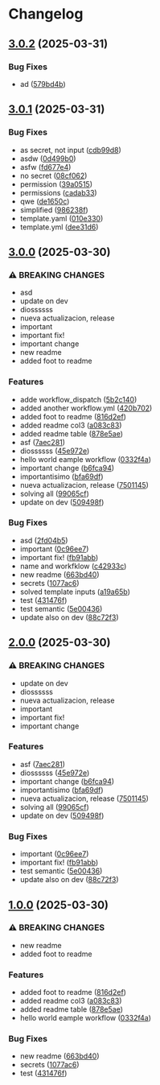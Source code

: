 # Changelog

## [3.0.2](https://github.com/fhidalgoc-org/test_actions/compare/v3.0.1...v3.0.2) (2025-03-31)


### Bug Fixes

* ad ([579bd4b](https://github.com/fhidalgoc-org/test_actions/commit/579bd4b8b64d214c808d932557e5cb14b4e08810))

## [3.0.1](https://github.com/fhidalgoc-org/test_actions/compare/v3.0.0...v3.0.1) (2025-03-31)


### Bug Fixes

* as secret, not input ([cdb99d8](https://github.com/fhidalgoc-org/test_actions/commit/cdb99d8273663e92f61b1ea34339cecaac89628d))
* asdw ([0d499b0](https://github.com/fhidalgoc-org/test_actions/commit/0d499b02ecc943e7f7905fdfde9cf9362356f7c4))
* asfw ([fd677e4](https://github.com/fhidalgoc-org/test_actions/commit/fd677e4aa127d8bd03ef0562b7f45b5485d30d86))
* no secret ([08cf062](https://github.com/fhidalgoc-org/test_actions/commit/08cf0624aa0431114f5866ceac71070462b7ea6d))
* permission ([39a0515](https://github.com/fhidalgoc-org/test_actions/commit/39a05156ea7d7edfea31e919e43f717dd9627640))
* permissions ([cadab33](https://github.com/fhidalgoc-org/test_actions/commit/cadab334048383d416931f773b88f2b2ae0e0fc2))
* qwe ([de1650c](https://github.com/fhidalgoc-org/test_actions/commit/de1650c0f6a0f56697ea133393dfecb6865f953a))
* simplified ([986238f](https://github.com/fhidalgoc-org/test_actions/commit/986238f4299d278ee4e8cc61fb7ad3958cc78327))
* template.yaml ([010e330](https://github.com/fhidalgoc-org/test_actions/commit/010e330b3143d3b15f23b42cea35a153c1c9df29))
* template.yml ([dee31d6](https://github.com/fhidalgoc-org/test_actions/commit/dee31d6dda6cd84702213c6b19ed29f55ecd8f21))

## [3.0.0](https://github.com/fhidalgoc-org/test_actions/compare/v2.0.0...v3.0.0) (2025-03-30)


### ⚠ BREAKING CHANGES

* asd
* update on dev
* diossssss
* nueva actualizacion, release
* important
* important fix!
* important change
* new readme
* added foot to readme

### Features

* adde workflow_dispatch ([5b2c140](https://github.com/fhidalgoc-org/test_actions/commit/5b2c140b5091af0fe7d910a0ee53d538d6b43580))
* added another workflow.yml ([420b702](https://github.com/fhidalgoc-org/test_actions/commit/420b70243b6ee6bb277fc264161a5bb2c1cad122))
* added foot to readme ([816d2ef](https://github.com/fhidalgoc-org/test_actions/commit/816d2ef04ad5875a10dbf8f03b744167f459d445))
* added readme col3 ([a083c83](https://github.com/fhidalgoc-org/test_actions/commit/a083c839bffc74494e39ad411f56554335c271cf))
* added readme table ([878e5ae](https://github.com/fhidalgoc-org/test_actions/commit/878e5ae02e3944c0b88f96cd53679b84961aa01e))
* asf ([7aec281](https://github.com/fhidalgoc-org/test_actions/commit/7aec281ce7a1f38158edb01c8d92c91ee547f383))
* diossssss ([45e972e](https://github.com/fhidalgoc-org/test_actions/commit/45e972e8dc5c9437f0cf6d813e99e21ef5384cf1))
* hello world eample workflow ([0332f4a](https://github.com/fhidalgoc-org/test_actions/commit/0332f4afe9cdf92e62bbc7c83fa2e289ae65a58e))
* important change ([b6fca94](https://github.com/fhidalgoc-org/test_actions/commit/b6fca94be3db11144ab39015ccc8a375a7eb31a6))
* importantisimo ([bfa69df](https://github.com/fhidalgoc-org/test_actions/commit/bfa69df06cab2ef73d8dd5e67b7c6e4793453dff))
* nueva actualizacion, release ([7501145](https://github.com/fhidalgoc-org/test_actions/commit/750114551b5ae0c26dc06e066a8c6fbef121090a))
* solving all ([99065cf](https://github.com/fhidalgoc-org/test_actions/commit/99065cf90ce901d192e070adf44772a5f5c9b1a7))
* update on dev ([509498f](https://github.com/fhidalgoc-org/test_actions/commit/509498ff2803192b58edfbad9ded629050ebcb4e))


### Bug Fixes

* asd ([2fd04b5](https://github.com/fhidalgoc-org/test_actions/commit/2fd04b5705948ba39f8c224a9acd45ba5a31752e))
* important ([0c96ee7](https://github.com/fhidalgoc-org/test_actions/commit/0c96ee7baaffbfd59f2121d81e8d93d7a8fcc205))
* important fix! ([fb91abb](https://github.com/fhidalgoc-org/test_actions/commit/fb91abb56740f03d5cf234200de2581f6ed04ac0))
* name and workfklow ([c42933c](https://github.com/fhidalgoc-org/test_actions/commit/c42933cf2c669ab95792025f60274f6e76668aac))
* new readme ([663bd40](https://github.com/fhidalgoc-org/test_actions/commit/663bd40371d56dde4c026d92f71ce0deaabcb7a9))
* secrets ([1077ac6](https://github.com/fhidalgoc-org/test_actions/commit/1077ac6fab182b96ef4063ead292a6d050af24f6))
* solved template inputs ([a19a65b](https://github.com/fhidalgoc-org/test_actions/commit/a19a65b65b22b6676d07c4169fdcc165ac3bb66d))
* test ([431476f](https://github.com/fhidalgoc-org/test_actions/commit/431476f03afc79f759eb36c73de9c7c57f67b8da))
* test semantic ([5e00436](https://github.com/fhidalgoc-org/test_actions/commit/5e0043677cbebafe4a6e04dbe7173cb7f35f6770))
* update also on dev ([88c72f3](https://github.com/fhidalgoc-org/test_actions/commit/88c72f3e54f70cf28eadb5a9eaf8f28bbef4416c))

## [2.0.0](https://github.com/fhidalgoc-org/test_actions/compare/v1.0.0...v2.0.0) (2025-03-30)


### ⚠ BREAKING CHANGES

* update on dev
* diossssss
* nueva actualizacion, release
* important
* important fix!
* important change

### Features

* asf ([7aec281](https://github.com/fhidalgoc-org/test_actions/commit/7aec281ce7a1f38158edb01c8d92c91ee547f383))
* diossssss ([45e972e](https://github.com/fhidalgoc-org/test_actions/commit/45e972e8dc5c9437f0cf6d813e99e21ef5384cf1))
* important change ([b6fca94](https://github.com/fhidalgoc-org/test_actions/commit/b6fca94be3db11144ab39015ccc8a375a7eb31a6))
* importantisimo ([bfa69df](https://github.com/fhidalgoc-org/test_actions/commit/bfa69df06cab2ef73d8dd5e67b7c6e4793453dff))
* nueva actualizacion, release ([7501145](https://github.com/fhidalgoc-org/test_actions/commit/750114551b5ae0c26dc06e066a8c6fbef121090a))
* solving all ([99065cf](https://github.com/fhidalgoc-org/test_actions/commit/99065cf90ce901d192e070adf44772a5f5c9b1a7))
* update on dev ([509498f](https://github.com/fhidalgoc-org/test_actions/commit/509498ff2803192b58edfbad9ded629050ebcb4e))


### Bug Fixes

* important ([0c96ee7](https://github.com/fhidalgoc-org/test_actions/commit/0c96ee7baaffbfd59f2121d81e8d93d7a8fcc205))
* important fix! ([fb91abb](https://github.com/fhidalgoc-org/test_actions/commit/fb91abb56740f03d5cf234200de2581f6ed04ac0))
* test semantic ([5e00436](https://github.com/fhidalgoc-org/test_actions/commit/5e0043677cbebafe4a6e04dbe7173cb7f35f6770))
* update also on dev ([88c72f3](https://github.com/fhidalgoc-org/test_actions/commit/88c72f3e54f70cf28eadb5a9eaf8f28bbef4416c))

## [1.0.0](https://github.com/fhidalgoc-org/test_actions/compare/v0.0.0...v1.0.0) (2025-03-30)


### ⚠ BREAKING CHANGES

* new readme
* added foot to readme

### Features

* added foot to readme ([816d2ef](https://github.com/fhidalgoc-org/test_actions/commit/816d2ef04ad5875a10dbf8f03b744167f459d445))
* added readme col3 ([a083c83](https://github.com/fhidalgoc-org/test_actions/commit/a083c839bffc74494e39ad411f56554335c271cf))
* added readme table ([878e5ae](https://github.com/fhidalgoc-org/test_actions/commit/878e5ae02e3944c0b88f96cd53679b84961aa01e))
* hello world eample workflow ([0332f4a](https://github.com/fhidalgoc-org/test_actions/commit/0332f4afe9cdf92e62bbc7c83fa2e289ae65a58e))


### Bug Fixes

* new readme ([663bd40](https://github.com/fhidalgoc-org/test_actions/commit/663bd40371d56dde4c026d92f71ce0deaabcb7a9))
* secrets ([1077ac6](https://github.com/fhidalgoc-org/test_actions/commit/1077ac6fab182b96ef4063ead292a6d050af24f6))
* test ([431476f](https://github.com/fhidalgoc-org/test_actions/commit/431476f03afc79f759eb36c73de9c7c57f67b8da))
